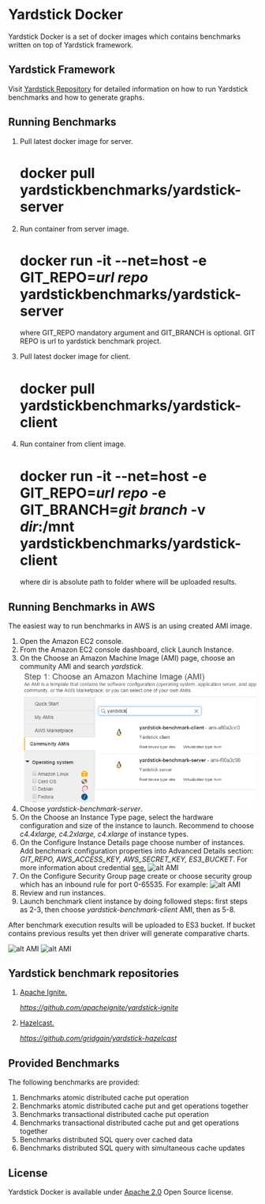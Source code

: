 # Yardstick Docker
Yardstick Docker is a set of docker images which contains benchmarks written on top of Yardstick framework.

## Yardstick Framework
Visit <a href="https://github.com/gridgain/yardstick" target="_blank">Yardstick Repository</a> for detailed information
on how to run Yardstick benchmarks and how to generate graphs.

## Running Benchmarks
1. Pull latest docker image for server.
    
    # docker pull yardstickbenchmarks/yardstick-server

2. Run container from server image.

    # docker run -it --net=host -e GIT_REPO=*url repo* yardstickbenchmarks/yardstick-server
    
    where GIT_REPO mandatory argument and GIT_BRANCH is optional. GIT REPO is url to yardstick benchmark project.

3. Pull latest docker image for client.

    # docker pull yardstickbenchmarks/yardstick-client

4. Run container from client image.

    # docker run -it --net=host -e GIT_REPO=*url repo* -e GIT_BRANCH=*git branch* -v *dir*:/mnt yardstickbenchmarks/yardstick-client
    
    where dir is absolute path to folder where will be uploaded results.

## Running Benchmarks in AWS
The easiest way to run benchmarks in AWS is an using created AMI image.

1. Open the Amazon EC2 console.
2. From the Amazon EC2 console dashboard, click Launch Instance.
3. On the Choose an Amazon Machine Image (AMI) page, choose an community AMI and search *yardstick*.
![alt AMI](https://raw.githubusercontent.com/yardstick-benchmarks/yardstick-docker/master/img/select-amis.png)
4. Choose *yardstick-benchmark-server*.
5. On the Choose an Instance Type page, select the hardware configuration and size of the instance to launch. Recommend to choose *c4.4xlarge, c4.2xlarge, c4.xlarge* of instance types.
6. On the Configure Instance Details page choose number of instances. Add benchmark configuration properties into Advanced Details section: *GIT_REPO, AWS_ACCESS_KEY, AWS_SECRET_KEY, ES3_BUCKET*. For more information about credential [see.](http://docs.aws.amazon.com/AWSSimpleQueueService/latest/SQSGettingStartedGuide/AWSCredentials.html)
![alt AMI](https://raw.githubusercontent.com/yardstick-benchmarks/yardstick-docker/master/img/bench-rul.png.png)
7. On the Configure Security Group page create or choose security group which has an inbound rule for port 0-65535. For example:
![alt AMI](https://raw.githubusercontent.com/yardstick-benchmarks/yardstick-docker/master/img/bench-rul.png)
8. Review and run instances.
9. Launch benchmark client instance by doing followed steps: first steps as 2-3, then choose *yardstick-benchmark-client* AMI, then as 5-8.

After benchmark execution results will be uploaded to ES3 bucket. If bucket contains previous results yet then driver will generate comparative charts.

![alt AMI](https://raw.githubusercontent.com/yardstick-benchmarks/yardstick-docker/master/img/bench-result.png)
![alt AMI](https://raw.githubusercontent.com/yardstick-benchmarks/yardstick-docker/master/img/bench-results.png)

## Yardstick benchmark repositories
1. <a href="https://github.com/apacheignite/yardstick-ignite" target="_blank">Apache Ignite.</a>

    *https://github.com/apacheignite/yardstick-ignite*
    
2. <a href="https://github.com/gridgain/yardstick-hazelcast" target="_blank">Hazelcast.</a>

    *https://github.com/gridgain/yardstick-hazelcast*

## Provided Benchmarks
The following benchmarks are provided:

1. Benchmarks atomic distributed cache put operation
2. Benchmarks atomic distributed cache put and get operations together
3. Benchmarks transactional distributed cache put operation
4. Benchmarks transactional distributed cache put and get operations together
5. Benchmarks distributed SQL query over cached data
6. Benchmarks distributed SQL query with simultaneous cache updates

## License
Yardstick Docker is available under [Apache 2.0](http://www.apache.org/licenses/LICENSE-2.0.html) Open Source license.
